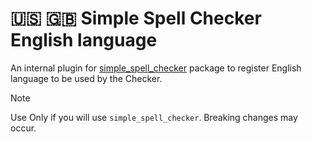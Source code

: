 # 🇺🇸 🇬🇧 Simple Spell Checker English language 
An internal plugin for [simple_spell_checker](https://github.com/CatHood0/simple_spell_checker) package to register English language to be used by the Checker.

> [!NOTE]
>
> Use Only if you will use `simple_spell_checker`. Breaking changes may occur.
